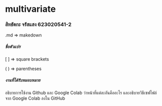 # multivariate

### สิทธัตกะ จรัสแสง 623020541-2

.md => makedown

##### ชื่อตัวแปร

[ ] => square brackets 

( ) => parentheses

##### งานที่ได้รับหมอบหมาย

อธิบายการใช้งาน Github และ Google Colab ว่าหน้าที่แต่ละอันคืออะไร และอธิบายวิธีเซฟไฟล์จาก Google Colab ลงใน GitHub
